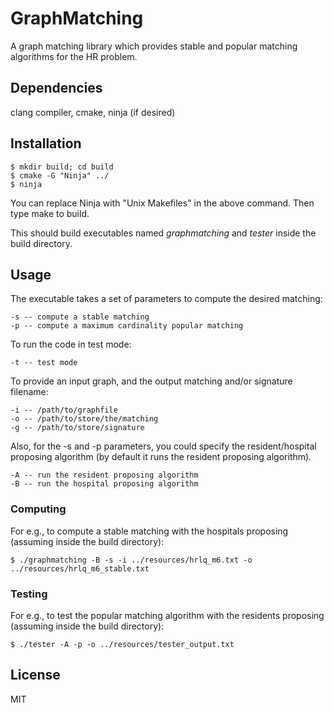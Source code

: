 # GraphMatching
A graph matching library which provides stable and popular matching algorithms for the HR problem.


## Dependencies
clang compiler, cmake, ninja (if desired)


## Installation
    $ mkdir build; cd build
    $ cmake -G "Ninja" ../
    $ ninja

You can replace Ninja with "Unix Makefiles" in the above command.
Then type make to build.

This should build executables named *graphmatching* and *tester* inside the build directory.


## Usage
The executable takes a set of parameters to compute the desired matching:

	-s -- compute a stable matching
	-p -- compute a maximum cardinality popular matching

To run the code in test mode:

	-t -- test mode

To provide an input graph, and the output matching and/or signature filename:

	-i -- /path/to/graphfile
	-o -- /path/to/store/the/matching
	-g -- /path/to/store/signature

Also, for the -s and -p parameters, you could specify the resident/hospital
proposing algorithm (by default it runs the resident proposing algorithm).

	-A -- run the resident proposing algorithm
	-B -- run the hospital proposing algorithm

### Computing
For e.g., to compute a stable matching with the hospitals proposing (assuming inside the build directory):

	$ ./graphmatching -B -s -i ../resources/hrlq_m6.txt -o ../resources/hrlq_m6_stable.txt

### Testing
For e.g., to test the popular matching algorithm with the residents proposing (assuming inside the build directory):

	$ ./tester -A -p -o ../resources/tester_output.txt

## License
MIT
